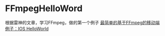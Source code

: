 # FFmpegHelloWord
根据雷神的文章，学习FFmpeg，做的第一个例子
[最简单的基于FFmpeg的移动端例子：IOS HelloWorld](https://blog.csdn.net/leixiaohua1020/article/details/47071547)


